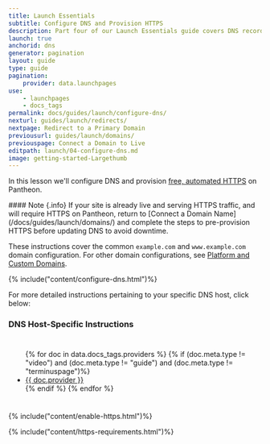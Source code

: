 ```yaml
---
title: Launch Essentials
subtitle: Configure DNS and Provision HTTPS
description: Part four of our Launch Essentials guide covers DNS records and HTTPS provisioning.
launch: true
anchorid: dns
generator: pagination
layout: guide
type: guide
pagination:
    provider: data.launchpages
use:
    - launchpages
    - docs_tags
permalink: docs/guides/launch/configure-dns/
nexturl: guides/launch/redirects/
nextpage: Redirect to a Primary Domain
previousurl: guides/launch/domains/
previouspage: Connect a Domain to Live
editpath: launch/04-configure-dns.md
image: getting-started-Largethumb
---
```

In this lesson we'll configure DNS and provision [free, automated HTTPS](/docs/https/) on Pantheon.

<div class="alert alert-info" role="alert" markdown="1">
#### Note {.info}
If your site is already live and serving HTTPS traffic, and will require HTTPS on Pantheon, return to [Connect a Domain Name](/docs/guides/launch/domains/) and complete the steps to pre-provision HTTPS before updating DNS to avoid downtime.
</div>

These instructions cover the common `example.com` and `www.example.com` domain configuration. For other domain configurations, see [Platform and Custom Domains](/docs/domains/#custom-domains).

{% include("content/configure-dns.html")%}

For more detailed instructions pertaining to your specific DNS host, click below:

<div class="panel panel-drop panel-guide" id="accordion">
  <div class="panel-heading panel-drop-heading">
    <a class="accordion-toggle panel-drop-title collapsed" data-toggle="collapse" data-parent="#accordion" data-proofer-ignore data-target="#host-specific2"><h3 class="info panel-title panel-drop-title" style="cursor:pointer;"><span style="line-height:.9" class="glyphicons glyphicons-info-sign"></span> DNS Host-Specific Instructions</h3></a>
  </div>
  <div id="host-specific2" class="collapse" style="padding:10px;">
    <ul class="top-docs top-docs-2col docs-2col-panel">
      {% for doc in data.docs_tags.providers %}
        {% if (doc.meta.type != "video") and (doc.meta.type != "guide") and (doc.meta.type != "terminuspage")%}
          <li><a href="{{ doc.url }}">{{ doc.provider }}</a></li>
        {% endif %}
      {% endfor %}
    </ul>
  </div>
</div>

{% include("content/enable-https.html")%}

{% include("content/https-requirements.html")%}
